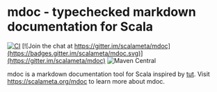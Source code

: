 # mdoc - typechecked markdown documentation for Scala

[![CI](https://github.com/scalameta/mdoc/actions/workflows/ci.yml/badge.svg)](https://github.com/scalameta/mdoc/actions/workflows/ci.yml)
[![Join the chat at https://gitter.im/scalameta/mdoc](https://badges.gitter.im/scalameta/mdoc.svg)](https://gitter.im/scalameta/mdoc)
![Maven Central](https://img.shields.io/maven-central/v/org.scalameta/mdoc_2.13)

mdoc is a markdown documentation tool for Scala inspired by
[tut](https://github.com/tpolecat/tut). Visit https://scalameta.org/mdoc to
learn more about mdoc.
